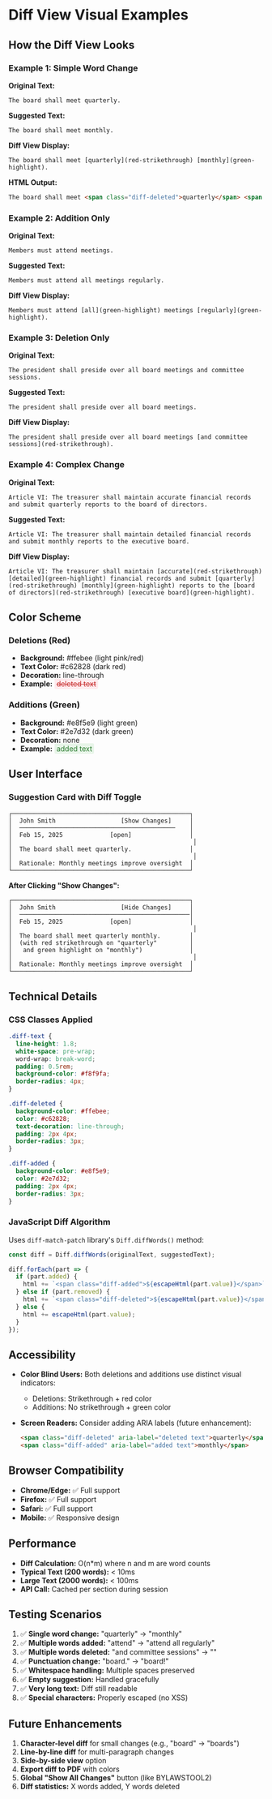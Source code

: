 # Diff View Visual Examples

## How the Diff View Looks

### Example 1: Simple Word Change

**Original Text:**
```
The board shall meet quarterly.
```

**Suggested Text:**
```
The board shall meet monthly.
```

**Diff View Display:**
```
The board shall meet [quarterly](red-strikethrough) [monthly](green-highlight).
```

**HTML Output:**
```html
The board shall meet <span class="diff-deleted">quarterly</span> <span class="diff-added">monthly</span>.
```

### Example 2: Addition Only

**Original Text:**
```
Members must attend meetings.
```

**Suggested Text:**
```
Members must attend all meetings regularly.
```

**Diff View Display:**
```
Members must attend [all](green-highlight) meetings [regularly](green-highlight).
```

### Example 3: Deletion Only

**Original Text:**
```
The president shall preside over all board meetings and committee sessions.
```

**Suggested Text:**
```
The president shall preside over all board meetings.
```

**Diff View Display:**
```
The president shall preside over all board meetings [and committee sessions](red-strikethrough).
```

### Example 4: Complex Change

**Original Text:**
```
Article VI: The treasurer shall maintain accurate financial records and submit quarterly reports to the board of directors.
```

**Suggested Text:**
```
Article VI: The treasurer shall maintain detailed financial records and submit monthly reports to the executive board.
```

**Diff View Display:**
```
Article VI: The treasurer shall maintain [accurate](red-strikethrough) [detailed](green-highlight) financial records and submit [quarterly](red-strikethrough) [monthly](green-highlight) reports to the [board of directors](red-strikethrough) [executive board](green-highlight).
```

## Color Scheme

### Deletions (Red)
- **Background:** #ffebee (light pink/red)
- **Text Color:** #c62828 (dark red)
- **Decoration:** line-through
- **Example:** <span style="background-color: #ffebee; color: #c62828; text-decoration: line-through; padding: 2px 4px; border-radius: 3px;">deleted text</span>

### Additions (Green)
- **Background:** #e8f5e9 (light green)
- **Text Color:** #2e7d32 (dark green)
- **Decoration:** none
- **Example:** <span style="background-color: #e8f5e9; color: #2e7d32; padding: 2px 4px; border-radius: 3px;">added text</span>

## User Interface

### Suggestion Card with Diff Toggle

```
┌─────────────────────────────────────────────────┐
│  John Smith                  [Show Changes]     │
│  ───────────────────────────────────────────    │
│  Feb 15, 2025             [open]                │
│                                                  │
│  The board shall meet quarterly.                │
│                                                  │
│  Rationale: Monthly meetings improve oversight  │
└─────────────────────────────────────────────────┘
```

**After Clicking "Show Changes":**

```
┌─────────────────────────────────────────────────┐
│  John Smith                  [Hide Changes]     │
│  ───────────────────────────────────────────────│
│  Feb 15, 2025             [open]                │
│                                                  │
│  The board shall meet quarterly monthly.        │
│  (with red strikethrough on "quarterly"         │
│   and green highlight on "monthly")             │
│                                                  │
│  Rationale: Monthly meetings improve oversight  │
└─────────────────────────────────────────────────┘
```

## Technical Details

### CSS Classes Applied

```css
.diff-text {
  line-height: 1.8;
  white-space: pre-wrap;
  word-wrap: break-word;
  padding: 0.5rem;
  background-color: #f8f9fa;
  border-radius: 4px;
}

.diff-deleted {
  background-color: #ffebee;
  color: #c62828;
  text-decoration: line-through;
  padding: 2px 4px;
  border-radius: 3px;
}

.diff-added {
  background-color: #e8f5e9;
  color: #2e7d32;
  padding: 2px 4px;
  border-radius: 3px;
}
```

### JavaScript Diff Algorithm

Uses `diff-match-patch` library's `Diff.diffWords()` method:

```javascript
const diff = Diff.diffWords(originalText, suggestedText);

diff.forEach(part => {
  if (part.added) {
    html += `<span class="diff-added">${escapeHtml(part.value)}</span>`;
  } else if (part.removed) {
    html += `<span class="diff-deleted">${escapeHtml(part.value)}</span>`;
  } else {
    html += escapeHtml(part.value);
  }
});
```

## Accessibility

- **Color Blind Users:** Both deletions and additions use distinct visual indicators:
  - Deletions: Strikethrough + red color
  - Additions: No strikethrough + green color

- **Screen Readers:** Consider adding ARIA labels (future enhancement):
  ```html
  <span class="diff-deleted" aria-label="deleted text">quarterly</span>
  <span class="diff-added" aria-label="added text">monthly</span>
  ```

## Browser Compatibility

- **Chrome/Edge:** ✅ Full support
- **Firefox:** ✅ Full support
- **Safari:** ✅ Full support
- **Mobile:** ✅ Responsive design

## Performance

- **Diff Calculation:** O(n*m) where n and m are word counts
- **Typical Text (200 words):** < 10ms
- **Large Text (2000 words):** < 100ms
- **API Call:** Cached per section during session

## Testing Scenarios

1. ✅ **Single word change:** "quarterly" → "monthly"
2. ✅ **Multiple words added:** "attend" → "attend all regularly"
3. ✅ **Multiple words deleted:** "and committee sessions" → ""
4. ✅ **Punctuation change:** "board." → "board!"
5. ✅ **Whitespace handling:** Multiple spaces preserved
6. ✅ **Empty suggestion:** Handled gracefully
7. ✅ **Very long text:** Diff still readable
8. ✅ **Special characters:** Properly escaped (no XSS)

## Future Enhancements

1. **Character-level diff** for small changes (e.g., "board" → "boards")
2. **Line-by-line diff** for multi-paragraph changes
3. **Side-by-side view** option
4. **Export diff to PDF** with colors
5. **Global "Show All Changes"** button (like BYLAWSTOOL2)
6. **Diff statistics:** X words added, Y words deleted
